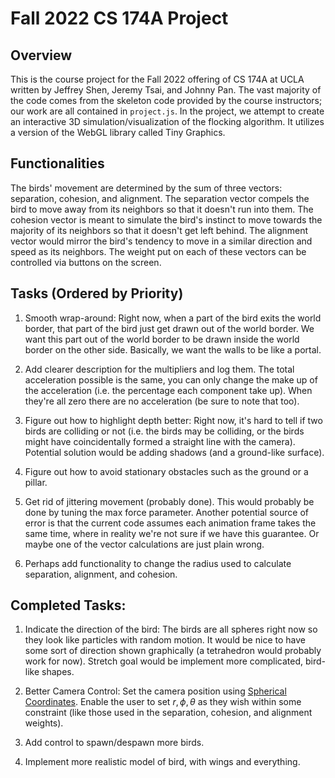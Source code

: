 # Fall 2022 CS 174A Project
## Overview
This is the course project for the Fall 2022 offering of CS 174A at UCLA written by Jeffrey Shen, Jeremy Tsai, and Johnny Pan. The vast majority of the code comes from the skeleton code provided by the course instructors; our work are all contained in `project.js`. In the project, we attempt to create an interactive 3D simulation/visualization of the flocking algorithm. It utilizes a version of the WebGL library called Tiny Graphics.

## Functionalities
The birds' movement are determined by the sum of three vectors: separation, cohesion, and alignment. The separation vector compels the bird to move away from its neighbors so that it doesn't run into them. The cohesion vector is meant to simulate the bird's instinct to move towards the majority of its neighbors so that it doesn't get left behind. The alignment vector would mirror the bird's tendency to move in a similar direction and speed as its neighbors. The weight put on each of these vectors can be controlled via buttons on the screen.

## Tasks (Ordered by Priority)
1. Smooth wrap-around:
Right now, when a part of the bird exits the world border, that part of the bird just get drawn out of the world border. We want this part out of the world border to be drawn inside the world border on the other side. Basically, we want the walls to be like a portal.

2. Add clearer description for the multipliers and log them. The total acceleration possible is the same, you can only change the make up of the acceleration (i.e. the percentage each component take up). When they're all zero there are no acceleration (be sure to note that too).

3. Figure out how to highlight depth better:
Right now, it's hard to tell if two birds are colliding or not (i.e. the birds may be colliding, or the birds might have coincidentally formed a straight line with the camera). Potential solution would be adding shadows (and a ground-like surface).

4. Figure out how to avoid stationary obstacles such as the ground or a pillar.

5. Get rid of jittering movement (probably done).
This would probably be done by tuning the max force parameter. Another potential source of error is that the current code assumes each animation frame takes the same time, where in reality we're not sure if we have this guarantee. Or maybe one of the vector calculations are just plain wrong.

6. Perhaps add functionality to change the radius used to calculate separation, alignment, and cohesion.

## Completed Tasks:
1. Indicate the direction of the bird:
The birds are all spheres right now so they look like particles with random motion. It would be nice to have some sort of direction shown graphically (a tetrahedron would probably work for now). Stretch goal would be implement more complicated, bird-like shapes.

2. Better Camera Control:
Set the camera position using [Spherical Coordinates](https://en.wikipedia.org/wiki/Spherical_coordinate_system). Enable the user to set $r,\phi,\theta$ as they wish within some constraint (like those used in the separation, cohesion, and alignment weights).

3. Add control to spawn/despawn more birds.

4. Implement more realistic model of bird, with wings and everything.